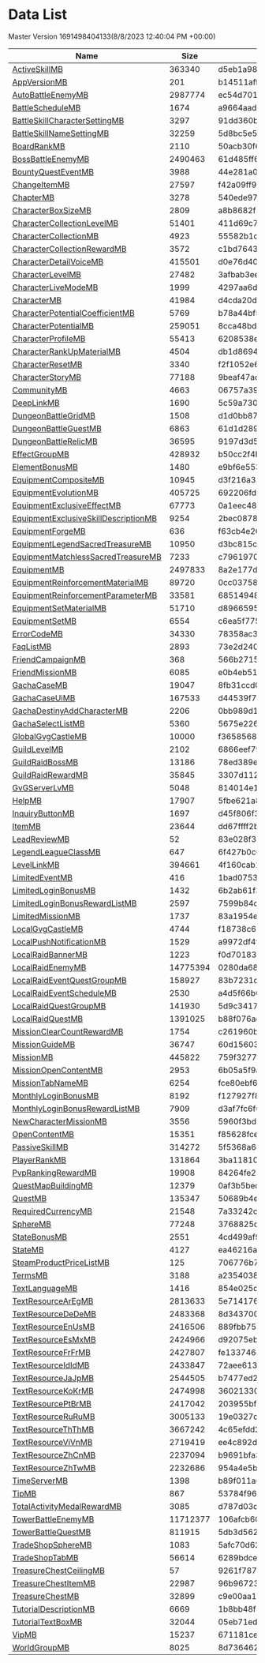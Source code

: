# Data List
Master Version 1691498404133(8/8/2023 12:40:04 PM +00:00)

|Name|Size|Hash|Parsed Json|
|-|-|-|-|
|[ActiveSkillMB](https://cdn-mememori.akamaized.net/master/prd1/version/1691498404133/ActiveSkillMB) | 363340 | d5eb1a98ea0d53062553cbb4efe39001 | [ActiveSkillMB.json](ActiveSkillMB.json)|
|[AppVersionMB](https://cdn-mememori.akamaized.net/master/prd1/version/1691498404133/AppVersionMB) | 201 | b14511affc16afbc8af6ba83061423a9 | [AppVersionMB.json](AppVersionMB.json)|
|[AutoBattleEnemyMB](https://cdn-mememori.akamaized.net/master/prd1/version/1691498404133/AutoBattleEnemyMB) | 2987774 | ec54d701d91acaf1fdc81d6162a02337 | [AutoBattleEnemyMB.json](AutoBattleEnemyMB.json)|
|[BattleScheduleMB](https://cdn-mememori.akamaized.net/master/prd1/version/1691498404133/BattleScheduleMB) | 1674 | a9664aad57ed8b4ec8a466e7311b7a86 | [BattleScheduleMB.json](BattleScheduleMB.json)|
|[BattleSkillCharacterSettingMB](https://cdn-mememori.akamaized.net/master/prd1/version/1691498404133/BattleSkillCharacterSettingMB) | 3297 | 91dd360b2eb3bd53471072c5ce120e5f | [BattleSkillCharacterSettingMB.json](BattleSkillCharacterSettingMB.json)|
|[BattleSkillNameSettingMB](https://cdn-mememori.akamaized.net/master/prd1/version/1691498404133/BattleSkillNameSettingMB) | 32259 | 5d8bc5e54cd00c6405f3f9f7dc8490dd | [BattleSkillNameSettingMB.json](BattleSkillNameSettingMB.json)|
|[BoardRankMB](https://cdn-mememori.akamaized.net/master/prd1/version/1691498404133/BoardRankMB) | 2110 | 50acb30f646173fd80ee832a82ce8acd | [BoardRankMB.json](BoardRankMB.json)|
|[BossBattleEnemyMB](https://cdn-mememori.akamaized.net/master/prd1/version/1691498404133/BossBattleEnemyMB) | 2490463 | 61d485ff684e4328efb5ef643e45895e | [BossBattleEnemyMB.json](BossBattleEnemyMB.json)|
|[BountyQuestEventMB](https://cdn-mememori.akamaized.net/master/prd1/version/1691498404133/BountyQuestEventMB) | 3988 | 44e281a05aaffe78abe85d960929687f | [BountyQuestEventMB.json](BountyQuestEventMB.json)|
|[ChangeItemMB](https://cdn-mememori.akamaized.net/master/prd1/version/1691498404133/ChangeItemMB) | 27597 | f42a09ff9935b9f9d831570a3ff9cbf6 | [ChangeItemMB.json](ChangeItemMB.json)|
|[ChapterMB](https://cdn-mememori.akamaized.net/master/prd1/version/1691498404133/ChapterMB) | 3278 | 540ede97372c499d95b9ac161718c708 | [ChapterMB.json](ChapterMB.json)|
|[CharacterBoxSizeMB](https://cdn-mememori.akamaized.net/master/prd1/version/1691498404133/CharacterBoxSizeMB) | 2809 | a8b8682f5ce6e644c0ce613e8e249fad | [CharacterBoxSizeMB.json](CharacterBoxSizeMB.json)|
|[CharacterCollectionLevelMB](https://cdn-mememori.akamaized.net/master/prd1/version/1691498404133/CharacterCollectionLevelMB) | 51401 | 411d69c76766afdbdc3846166342cfd5 | [CharacterCollectionLevelMB.json](CharacterCollectionLevelMB.json)|
|[CharacterCollectionMB](https://cdn-mememori.akamaized.net/master/prd1/version/1691498404133/CharacterCollectionMB) | 4923 | 55582b1dc4452e54381519529b08f84b | [CharacterCollectionMB.json](CharacterCollectionMB.json)|
|[CharacterCollectionRewardMB](https://cdn-mememori.akamaized.net/master/prd1/version/1691498404133/CharacterCollectionRewardMB) | 3572 | c1bd7643102199ae6749c9ac1f7e779a | [CharacterCollectionRewardMB.json](CharacterCollectionRewardMB.json)|
|[CharacterDetailVoiceMB](https://cdn-mememori.akamaized.net/master/prd1/version/1691498404133/CharacterDetailVoiceMB) | 415501 | d0e76d4012d35e32ad689ad88faf82c2 | [CharacterDetailVoiceMB.json](CharacterDetailVoiceMB.json)|
|[CharacterLevelMB](https://cdn-mememori.akamaized.net/master/prd1/version/1691498404133/CharacterLevelMB) | 27482 | 3afbab3ee63653e2b37187d446c937c5 | [CharacterLevelMB.json](CharacterLevelMB.json)|
|[CharacterLiveModeMB](https://cdn-mememori.akamaized.net/master/prd1/version/1691498404133/CharacterLiveModeMB) | 1999 | 4297aa6dfd0b3c813217e72fcae1bf84 | [CharacterLiveModeMB.json](CharacterLiveModeMB.json)|
|[CharacterMB](https://cdn-mememori.akamaized.net/master/prd1/version/1691498404133/CharacterMB) | 41984 | d4cda20df142b1161b484218837ba42c | [CharacterMB.json](CharacterMB.json)|
|[CharacterPotentialCoefficientMB](https://cdn-mememori.akamaized.net/master/prd1/version/1691498404133/CharacterPotentialCoefficientMB) | 5769 | b78a44bf51bdfd6064bf6b472b3bfe1d | [CharacterPotentialCoefficientMB.json](CharacterPotentialCoefficientMB.json)|
|[CharacterPotentialMB](https://cdn-mememori.akamaized.net/master/prd1/version/1691498404133/CharacterPotentialMB) | 259051 | 8cca48bd81507f0c09624129321b2f3a | [CharacterPotentialMB.json](CharacterPotentialMB.json)|
|[CharacterProfileMB](https://cdn-mememori.akamaized.net/master/prd1/version/1691498404133/CharacterProfileMB) | 55413 | 6208538e6272e124687a070404dddac4 | [CharacterProfileMB.json](CharacterProfileMB.json)|
|[CharacterRankUpMaterialMB](https://cdn-mememori.akamaized.net/master/prd1/version/1691498404133/CharacterRankUpMaterialMB) | 4504 | db1d8694126ff0c3784dde297a61bed2 | [CharacterRankUpMaterialMB.json](CharacterRankUpMaterialMB.json)|
|[CharacterResetMB](https://cdn-mememori.akamaized.net/master/prd1/version/1691498404133/CharacterResetMB) | 3340 | f2f1052e66a5f2891f79cdf19ee14412 | [CharacterResetMB.json](CharacterResetMB.json)|
|[CharacterStoryMB](https://cdn-mememori.akamaized.net/master/prd1/version/1691498404133/CharacterStoryMB) | 77188 | 9beaf47ac244ec698756e63a0d2fe063 | [CharacterStoryMB.json](CharacterStoryMB.json)|
|[CommunityMB](https://cdn-mememori.akamaized.net/master/prd1/version/1691498404133/CommunityMB) | 4663 | 06757a398fb4bb8eab27e895fb5ea3d4 | [CommunityMB.json](CommunityMB.json)|
|[DeepLinkMB](https://cdn-mememori.akamaized.net/master/prd1/version/1691498404133/DeepLinkMB) | 1690 | 5c59a7301b5dcf25f5d472253826a3b7 | [DeepLinkMB.json](DeepLinkMB.json)|
|[DungeonBattleGridMB](https://cdn-mememori.akamaized.net/master/prd1/version/1691498404133/DungeonBattleGridMB) | 1508 | d1d0bb870c358c7985224e134155c50d | [DungeonBattleGridMB.json](DungeonBattleGridMB.json)|
|[DungeonBattleGuestMB](https://cdn-mememori.akamaized.net/master/prd1/version/1691498404133/DungeonBattleGuestMB) | 6863 | 61d1d289773afb9af67ff9c612ca25f3 | [DungeonBattleGuestMB.json](DungeonBattleGuestMB.json)|
|[DungeonBattleRelicMB](https://cdn-mememori.akamaized.net/master/prd1/version/1691498404133/DungeonBattleRelicMB) | 36595 | 9197d3d5205bcf4f157636b68e5924e2 | [DungeonBattleRelicMB.json](DungeonBattleRelicMB.json)|
|[EffectGroupMB](https://cdn-mememori.akamaized.net/master/prd1/version/1691498404133/EffectGroupMB) | 428932 | b50cc2f4bf11d055e043fa2dfabc0203 | [EffectGroupMB.json](EffectGroupMB.json)|
|[ElementBonusMB](https://cdn-mememori.akamaized.net/master/prd1/version/1691498404133/ElementBonusMB) | 1480 | e9bf6e553b877c54fcaf45f6909340e5 | [ElementBonusMB.json](ElementBonusMB.json)|
|[EquipmentCompositeMB](https://cdn-mememori.akamaized.net/master/prd1/version/1691498404133/EquipmentCompositeMB) | 10945 | d3f216a3216ec94d764dd1576cde14a5 | [EquipmentCompositeMB.json](EquipmentCompositeMB.json)|
|[EquipmentEvolutionMB](https://cdn-mememori.akamaized.net/master/prd1/version/1691498404133/EquipmentEvolutionMB) | 405725 | 692206fdeac571598e36b107de099244 | [EquipmentEvolutionMB.json](EquipmentEvolutionMB.json)|
|[EquipmentExclusiveEffectMB](https://cdn-mememori.akamaized.net/master/prd1/version/1691498404133/EquipmentExclusiveEffectMB) | 67773 | 0a1eec48f24bc3693b9ebfd7a49e89d0 | [EquipmentExclusiveEffectMB.json](EquipmentExclusiveEffectMB.json)|
|[EquipmentExclusiveSkillDescriptionMB](https://cdn-mememori.akamaized.net/master/prd1/version/1691498404133/EquipmentExclusiveSkillDescriptionMB) | 9254 | 2bec08789a580b33ecfe5055247dfe96 | [EquipmentExclusiveSkillDescriptionMB.json](EquipmentExclusiveSkillDescriptionMB.json)|
|[EquipmentForgeMB](https://cdn-mememori.akamaized.net/master/prd1/version/1691498404133/EquipmentForgeMB) | 636 | f63cb4e20c64145b75678f2c3970f73b | [EquipmentForgeMB.json](EquipmentForgeMB.json)|
|[EquipmentLegendSacredTreasureMB](https://cdn-mememori.akamaized.net/master/prd1/version/1691498404133/EquipmentLegendSacredTreasureMB) | 10950 | d3bc815ca981d850d58b8fe7939a22dc | [EquipmentLegendSacredTreasureMB.json](EquipmentLegendSacredTreasureMB.json)|
|[EquipmentMatchlessSacredTreasureMB](https://cdn-mememori.akamaized.net/master/prd1/version/1691498404133/EquipmentMatchlessSacredTreasureMB) | 7233 | c79619709504910611ff437c19b77849 | [EquipmentMatchlessSacredTreasureMB.json](EquipmentMatchlessSacredTreasureMB.json)|
|[EquipmentMB](https://cdn-mememori.akamaized.net/master/prd1/version/1691498404133/EquipmentMB) | 2497833 | 8a2e177d481b14c092d34974d273cfb6 | [EquipmentMB.json](EquipmentMB.json)|
|[EquipmentReinforcementMaterialMB](https://cdn-mememori.akamaized.net/master/prd1/version/1691498404133/EquipmentReinforcementMaterialMB) | 89720 | 0cc037589af193ffe47ad07eea108ad4 | [EquipmentReinforcementMaterialMB.json](EquipmentReinforcementMaterialMB.json)|
|[EquipmentReinforcementParameterMB](https://cdn-mememori.akamaized.net/master/prd1/version/1691498404133/EquipmentReinforcementParameterMB) | 33581 | 68514948161aa4aa66611f61342bafc6 | [EquipmentReinforcementParameterMB.json](EquipmentReinforcementParameterMB.json)|
|[EquipmentSetMaterialMB](https://cdn-mememori.akamaized.net/master/prd1/version/1691498404133/EquipmentSetMaterialMB) | 51710 | d8966595a7180a90002a1f5d96b16ff0 | [EquipmentSetMaterialMB.json](EquipmentSetMaterialMB.json)|
|[EquipmentSetMB](https://cdn-mememori.akamaized.net/master/prd1/version/1691498404133/EquipmentSetMB) | 6554 | c6ea5f7754dc9d4c3441d2f13274eaaa | [EquipmentSetMB.json](EquipmentSetMB.json)|
|[ErrorCodeMB](https://cdn-mememori.akamaized.net/master/prd1/version/1691498404133/ErrorCodeMB) | 34330 | 78358ac3f89f070cb60afccbb9c32651 | [ErrorCodeMB.json](ErrorCodeMB.json)|
|[FaqListMB](https://cdn-mememori.akamaized.net/master/prd1/version/1691498404133/FaqListMB) | 2893 | 73e2d240bd45bfcaac31ac16d6aa32c1 | [FaqListMB.json](FaqListMB.json)|
|[FriendCampaignMB](https://cdn-mememori.akamaized.net/master/prd1/version/1691498404133/FriendCampaignMB) | 368 | 566b2715aa30ee6d7bc2b364ae5963b0 | [FriendCampaignMB.json](FriendCampaignMB.json)|
|[FriendMissionMB](https://cdn-mememori.akamaized.net/master/prd1/version/1691498404133/FriendMissionMB) | 6085 | e0b4eb519876a899b53cc310bafa0548 | [FriendMissionMB.json](FriendMissionMB.json)|
|[GachaCaseMB](https://cdn-mememori.akamaized.net/master/prd1/version/1691498404133/GachaCaseMB) | 19047 | 8fb31ccd09cc0108104e25a825c1db26 | [GachaCaseMB.json](GachaCaseMB.json)|
|[GachaCaseUiMB](https://cdn-mememori.akamaized.net/master/prd1/version/1691498404133/GachaCaseUiMB) | 167533 | d44539f70ffbad381dbccfd5458e4370 | [GachaCaseUiMB.json](GachaCaseUiMB.json)|
|[GachaDestinyAddCharacterMB](https://cdn-mememori.akamaized.net/master/prd1/version/1691498404133/GachaDestinyAddCharacterMB) | 2206 | 0bb989d1086406a37abc60b01949178d | [GachaDestinyAddCharacterMB.json](GachaDestinyAddCharacterMB.json)|
|[GachaSelectListMB](https://cdn-mememori.akamaized.net/master/prd1/version/1691498404133/GachaSelectListMB) | 5360 | 5675e2266a0c3df8de18c259eec0943c | [GachaSelectListMB.json](GachaSelectListMB.json)|
|[GlobalGvgCastleMB](https://cdn-mememori.akamaized.net/master/prd1/version/1691498404133/GlobalGvgCastleMB) | 10000 | f3658568a1d613e3c56998853a67930d | [GlobalGvgCastleMB.json](GlobalGvgCastleMB.json)|
|[GuildLevelMB](https://cdn-mememori.akamaized.net/master/prd1/version/1691498404133/GuildLevelMB) | 2102 | 6866eef799fdd7bc19fdaf7926e0c0a2 | [GuildLevelMB.json](GuildLevelMB.json)|
|[GuildRaidBossMB](https://cdn-mememori.akamaized.net/master/prd1/version/1691498404133/GuildRaidBossMB) | 13186 | 78ed389ef9406b143c4d71cff8fcdd59 | [GuildRaidBossMB.json](GuildRaidBossMB.json)|
|[GuildRaidRewardMB](https://cdn-mememori.akamaized.net/master/prd1/version/1691498404133/GuildRaidRewardMB) | 35845 | 3307d1129821461a5381016b64f07e59 | [GuildRaidRewardMB.json](GuildRaidRewardMB.json)|
|[GvGServerLvMB](https://cdn-mememori.akamaized.net/master/prd1/version/1691498404133/GvGServerLvMB) | 5048 | 814014e1e63d1039068886e5abe1438a | [GvGServerLvMB.json](GvGServerLvMB.json)|
|[HelpMB](https://cdn-mememori.akamaized.net/master/prd1/version/1691498404133/HelpMB) | 17907 | 5fbe621a8d9e41bd5ce21be56e9ffb39 | [HelpMB.json](HelpMB.json)|
|[InquiryButtonMB](https://cdn-mememori.akamaized.net/master/prd1/version/1691498404133/InquiryButtonMB) | 1697 | d45f806f345c43b5c0f355ccf58fe3a4 | [InquiryButtonMB.json](InquiryButtonMB.json)|
|[ItemMB](https://cdn-mememori.akamaized.net/master/prd1/version/1691498404133/ItemMB) | 23644 | dd67ffff2bc77e7b896622125f333403 | [ItemMB.json](ItemMB.json)|
|[LeadReviewMB](https://cdn-mememori.akamaized.net/master/prd1/version/1691498404133/LeadReviewMB) | 52 | 83e028f348df8347e115f132b3e4d34f | [LeadReviewMB.json](LeadReviewMB.json)|
|[LegendLeagueClassMB](https://cdn-mememori.akamaized.net/master/prd1/version/1691498404133/LegendLeagueClassMB) | 647 | 6f427b0c6ecadc04097ae3a7795de41d | [LegendLeagueClassMB.json](LegendLeagueClassMB.json)|
|[LevelLinkMB](https://cdn-mememori.akamaized.net/master/prd1/version/1691498404133/LevelLinkMB) | 394661 | 4f160cab17eccd1acaa39a2991d87aa8 | [LevelLinkMB.json](LevelLinkMB.json)|
|[LimitedEventMB](https://cdn-mememori.akamaized.net/master/prd1/version/1691498404133/LimitedEventMB) | 416 | 1bad075319105f3e41b8baa6d6f6679b | [LimitedEventMB.json](LimitedEventMB.json)|
|[LimitedLoginBonusMB](https://cdn-mememori.akamaized.net/master/prd1/version/1691498404133/LimitedLoginBonusMB) | 1432 | 6b2ab61f3b935eed29e40015795c5052 | [LimitedLoginBonusMB.json](LimitedLoginBonusMB.json)|
|[LimitedLoginBonusRewardListMB](https://cdn-mememori.akamaized.net/master/prd1/version/1691498404133/LimitedLoginBonusRewardListMB) | 2597 | 7599b84dac0adcca590e89b07bff55b5 | [LimitedLoginBonusRewardListMB.json](LimitedLoginBonusRewardListMB.json)|
|[LimitedMissionMB](https://cdn-mememori.akamaized.net/master/prd1/version/1691498404133/LimitedMissionMB) | 1737 | 83a1954ea175fe049cbf927258bba020 | [LimitedMissionMB.json](LimitedMissionMB.json)|
|[LocalGvgCastleMB](https://cdn-mememori.akamaized.net/master/prd1/version/1691498404133/LocalGvgCastleMB) | 4744 | f18738c6617ae5163fbdacfd216532fd | [LocalGvgCastleMB.json](LocalGvgCastleMB.json)|
|[LocalPushNotificationMB](https://cdn-mememori.akamaized.net/master/prd1/version/1691498404133/LocalPushNotificationMB) | 1529 | a9972df4f38e4752f45197dbce4ac352 | [LocalPushNotificationMB.json](LocalPushNotificationMB.json)|
|[LocalRaidBannerMB](https://cdn-mememori.akamaized.net/master/prd1/version/1691498404133/LocalRaidBannerMB) | 1223 | f0d70183ae01bb9b0d1ac2687addecc5 | [LocalRaidBannerMB.json](LocalRaidBannerMB.json)|
|[LocalRaidEnemyMB](https://cdn-mememori.akamaized.net/master/prd1/version/1691498404133/LocalRaidEnemyMB) | 14775394 | 0280da68f99a7340593e3728bba37e47 | [LocalRaidEnemyMB.json](LocalRaidEnemyMB.json)|
|[LocalRaidEventQuestGroupMB](https://cdn-mememori.akamaized.net/master/prd1/version/1691498404133/LocalRaidEventQuestGroupMB) | 158927 | 83b7231deea45dc136daeb11b866e984 | [LocalRaidEventQuestGroupMB.json](LocalRaidEventQuestGroupMB.json)|
|[LocalRaidEventScheduleMB](https://cdn-mememori.akamaized.net/master/prd1/version/1691498404133/LocalRaidEventScheduleMB) | 2530 | a4d5f66b0d17b639aea56b327e23ccb0 | [LocalRaidEventScheduleMB.json](LocalRaidEventScheduleMB.json)|
|[LocalRaidQuestGroupMB](https://cdn-mememori.akamaized.net/master/prd1/version/1691498404133/LocalRaidQuestGroupMB) | 141930 | 5d9c34175aea899027d719e0e1efed2b | [LocalRaidQuestGroupMB.json](LocalRaidQuestGroupMB.json)|
|[LocalRaidQuestMB](https://cdn-mememori.akamaized.net/master/prd1/version/1691498404133/LocalRaidQuestMB) | 1391025 | b88f076acab52b4d8096752543c7eb9b | [LocalRaidQuestMB.json](LocalRaidQuestMB.json)|
|[MissionClearCountRewardMB](https://cdn-mememori.akamaized.net/master/prd1/version/1691498404133/MissionClearCountRewardMB) | 1754 | c261960bcbb3023dcb6bd5c1cc560dec | [MissionClearCountRewardMB.json](MissionClearCountRewardMB.json)|
|[MissionGuideMB](https://cdn-mememori.akamaized.net/master/prd1/version/1691498404133/MissionGuideMB) | 36747 | 60d15603284ff07bce4963d7df237b47 | [MissionGuideMB.json](MissionGuideMB.json)|
|[MissionMB](https://cdn-mememori.akamaized.net/master/prd1/version/1691498404133/MissionMB) | 445822 | 759f3277f10ecd29388b6e8bcd62fb1f | [MissionMB.json](MissionMB.json)|
|[MissionOpenContentMB](https://cdn-mememori.akamaized.net/master/prd1/version/1691498404133/MissionOpenContentMB) | 2953 | 6b05a5f9a8e325a8b30673dbc45a0443 | [MissionOpenContentMB.json](MissionOpenContentMB.json)|
|[MissionTabNameMB](https://cdn-mememori.akamaized.net/master/prd1/version/1691498404133/MissionTabNameMB) | 6254 | fce80ebf6ded78fbfd8c109276ba6ba8 | [MissionTabNameMB.json](MissionTabNameMB.json)|
|[MonthlyLoginBonusMB](https://cdn-mememori.akamaized.net/master/prd1/version/1691498404133/MonthlyLoginBonusMB) | 8192 | f127927f872116afeb603d16328c987c | [MonthlyLoginBonusMB.json](MonthlyLoginBonusMB.json)|
|[MonthlyLoginBonusRewardListMB](https://cdn-mememori.akamaized.net/master/prd1/version/1691498404133/MonthlyLoginBonusRewardListMB) | 7909 | d3af7fc6f6a60ec35ec9e1b9fde2bb1d | [MonthlyLoginBonusRewardListMB.json](MonthlyLoginBonusRewardListMB.json)|
|[NewCharacterMissionMB](https://cdn-mememori.akamaized.net/master/prd1/version/1691498404133/NewCharacterMissionMB) | 3556 | 5960f3bd524dbeb415474944207fc180 | [NewCharacterMissionMB.json](NewCharacterMissionMB.json)|
|[OpenContentMB](https://cdn-mememori.akamaized.net/master/prd1/version/1691498404133/OpenContentMB) | 15351 | f85628fce1843075cdd272b4232eca61 | [OpenContentMB.json](OpenContentMB.json)|
|[PassiveSkillMB](https://cdn-mememori.akamaized.net/master/prd1/version/1691498404133/PassiveSkillMB) | 314272 | 5f5368a6e8dca2b2ee495272975df104 | [PassiveSkillMB.json](PassiveSkillMB.json)|
|[PlayerRankMB](https://cdn-mememori.akamaized.net/master/prd1/version/1691498404133/PlayerRankMB) | 131864 | 3ba11810f19ef719d0345db39a5f0aa7 | [PlayerRankMB.json](PlayerRankMB.json)|
|[PvpRankingRewardMB](https://cdn-mememori.akamaized.net/master/prd1/version/1691498404133/PvpRankingRewardMB) | 19908 | 84264fe2b1e6d9485ae486e7b4a12aa0 | [PvpRankingRewardMB.json](PvpRankingRewardMB.json)|
|[QuestMapBuildingMB](https://cdn-mememori.akamaized.net/master/prd1/version/1691498404133/QuestMapBuildingMB) | 12379 | 0af3b5becbdb1e3c03c9729cbf65ee95 | [QuestMapBuildingMB.json](QuestMapBuildingMB.json)|
|[QuestMB](https://cdn-mememori.akamaized.net/master/prd1/version/1691498404133/QuestMB) | 135347 | 50689b4eb6422b4c4aa70b6abad013fb | [QuestMB.json](QuestMB.json)|
|[RequiredCurrencyMB](https://cdn-mememori.akamaized.net/master/prd1/version/1691498404133/RequiredCurrencyMB) | 21548 | 7a33242ce3863ecdafd0d4240921b3ff | [RequiredCurrencyMB.json](RequiredCurrencyMB.json)|
|[SphereMB](https://cdn-mememori.akamaized.net/master/prd1/version/1691498404133/SphereMB) | 77248 | 3768825d4fbee44fd4a61b2dca738764 | [SphereMB.json](SphereMB.json)|
|[StateBonusMB](https://cdn-mememori.akamaized.net/master/prd1/version/1691498404133/StateBonusMB) | 2551 | 4cd499af94b78993bb926276f5696c6f | [StateBonusMB.json](StateBonusMB.json)|
|[StateMB](https://cdn-mememori.akamaized.net/master/prd1/version/1691498404133/StateMB) | 4127 | ea46216a827aa77f85c846debf1f3aea | [StateMB.json](StateMB.json)|
|[SteamProductPriceListMB](https://cdn-mememori.akamaized.net/master/prd1/version/1691498404133/SteamProductPriceListMB) | 125 | 706776b71597ecfda2b9ec59e38e38e8 | [SteamProductPriceListMB.json](SteamProductPriceListMB.json)|
|[TermsMB](https://cdn-mememori.akamaized.net/master/prd1/version/1691498404133/TermsMB) | 3188 | a235403892e9f8b5113924a79aee7b7d | [TermsMB.json](TermsMB.json)|
|[TextLanguageMB](https://cdn-mememori.akamaized.net/master/prd1/version/1691498404133/TextLanguageMB) | 1416 | 854e025d0c06091f4fbe252b16557daa | [TextLanguageMB.json](TextLanguageMB.json)|
|[TextResourceArEgMB](https://cdn-mememori.akamaized.net/master/prd1/version/1691498404133/TextResourceArEgMB) | 2813633 | 5e714176bc4dc86cdb5d74ed174ae43c | [TextResourceArEgMB.json](TextResourceArEgMB.json)|
|[TextResourceDeDeMB](https://cdn-mememori.akamaized.net/master/prd1/version/1691498404133/TextResourceDeDeMB) | 2483368 | 8d343700ea146d6c09aef2853be05731 | [TextResourceDeDeMB.json](TextResourceDeDeMB.json)|
|[TextResourceEnUsMB](https://cdn-mememori.akamaized.net/master/prd1/version/1691498404133/TextResourceEnUsMB) | 2416506 | 889fbb75a981f5c960012c1b82fdfc61 | [TextResourceEnUsMB.json](TextResourceEnUsMB.json)|
|[TextResourceEsMxMB](https://cdn-mememori.akamaized.net/master/prd1/version/1691498404133/TextResourceEsMxMB) | 2424966 | d92075ebea3ce7e61fe1b6d5df487745 | [TextResourceEsMxMB.json](TextResourceEsMxMB.json)|
|[TextResourceFrFrMB](https://cdn-mememori.akamaized.net/master/prd1/version/1691498404133/TextResourceFrFrMB) | 2427807 | fe133746d6e7ee806d98a63b8075f5f2 | [TextResourceFrFrMB.json](TextResourceFrFrMB.json)|
|[TextResourceIdIdMB](https://cdn-mememori.akamaized.net/master/prd1/version/1691498404133/TextResourceIdIdMB) | 2433847 | 72aee6136ae68ae876d1f93d55b0bfdf | [TextResourceIdIdMB.json](TextResourceIdIdMB.json)|
|[TextResourceJaJpMB](https://cdn-mememori.akamaized.net/master/prd1/version/1691498404133/TextResourceJaJpMB) | 2544505 | b7477ed26b783c4c136311d2e223b7aa | [TextResourceJaJpMB.json](TextResourceJaJpMB.json)|
|[TextResourceKoKrMB](https://cdn-mememori.akamaized.net/master/prd1/version/1691498404133/TextResourceKoKrMB) | 2474998 | 360213304a48649296d3b4dbe2efe3db | [TextResourceKoKrMB.json](TextResourceKoKrMB.json)|
|[TextResourcePtBrMB](https://cdn-mememori.akamaized.net/master/prd1/version/1691498404133/TextResourcePtBrMB) | 2417042 | 203955bf26ed0a2b24f096f2896ce038 | [TextResourcePtBrMB.json](TextResourcePtBrMB.json)|
|[TextResourceRuRuMB](https://cdn-mememori.akamaized.net/master/prd1/version/1691498404133/TextResourceRuRuMB) | 3005133 | 19e0327d65c8d2769e65f3a3ac794a3a | [TextResourceRuRuMB.json](TextResourceRuRuMB.json)|
|[TextResourceThThMB](https://cdn-mememori.akamaized.net/master/prd1/version/1691498404133/TextResourceThThMB) | 3667242 | 4c65efdd25829e5484ce92fc812b793d | [TextResourceThThMB.json](TextResourceThThMB.json)|
|[TextResourceViVnMB](https://cdn-mememori.akamaized.net/master/prd1/version/1691498404133/TextResourceViVnMB) | 2719419 | ee4c892dec4c50e977033467495b59e7 | [TextResourceViVnMB.json](TextResourceViVnMB.json)|
|[TextResourceZhCnMB](https://cdn-mememori.akamaized.net/master/prd1/version/1691498404133/TextResourceZhCnMB) | 2237094 | b9691bfa3677e5536efb713bcc8b6e2b | [TextResourceZhCnMB.json](TextResourceZhCnMB.json)|
|[TextResourceZhTwMB](https://cdn-mememori.akamaized.net/master/prd1/version/1691498404133/TextResourceZhTwMB) | 2232686 | 954a4e5b1a476048a2a9120fa10dc333 | [TextResourceZhTwMB.json](TextResourceZhTwMB.json)|
|[TimeServerMB](https://cdn-mememori.akamaized.net/master/prd1/version/1691498404133/TimeServerMB) | 1398 | b89f011a66251615978289ef3efb9d4a | [TimeServerMB.json](TimeServerMB.json)|
|[TipMB](https://cdn-mememori.akamaized.net/master/prd1/version/1691498404133/TipMB) | 867 | 53784f966d1fa560a1e75db0b670395b | [TipMB.json](TipMB.json)|
|[TotalActivityMedalRewardMB](https://cdn-mememori.akamaized.net/master/prd1/version/1691498404133/TotalActivityMedalRewardMB) | 3085 | d787d03d845c29c4a6b5ad8a8d744af8 | [TotalActivityMedalRewardMB.json](TotalActivityMedalRewardMB.json)|
|[TowerBattleEnemyMB](https://cdn-mememori.akamaized.net/master/prd1/version/1691498404133/TowerBattleEnemyMB) | 11712377 | 106afcb609cb5e8b56aca1aff4396521 | [TowerBattleEnemyMB.json](TowerBattleEnemyMB.json)|
|[TowerBattleQuestMB](https://cdn-mememori.akamaized.net/master/prd1/version/1691498404133/TowerBattleQuestMB) | 811915 | 5db3d5625d5afa79518f7093bb2723cd | [TowerBattleQuestMB.json](TowerBattleQuestMB.json)|
|[TradeShopSphereMB](https://cdn-mememori.akamaized.net/master/prd1/version/1691498404133/TradeShopSphereMB) | 1083 | 5afc70d62906311a1cf81940d2a62fb3 | [TradeShopSphereMB.json](TradeShopSphereMB.json)|
|[TradeShopTabMB](https://cdn-mememori.akamaized.net/master/prd1/version/1691498404133/TradeShopTabMB) | 56614 | 6289bdce2d1aefa9610b6bbb2453838a | [TradeShopTabMB.json](TradeShopTabMB.json)|
|[TreasureChestCeilingMB](https://cdn-mememori.akamaized.net/master/prd1/version/1691498404133/TreasureChestCeilingMB) | 57 | 9261f7876b178ce3055e3e0672156e64 | [TreasureChestCeilingMB.json](TreasureChestCeilingMB.json)|
|[TreasureChestItemMB](https://cdn-mememori.akamaized.net/master/prd1/version/1691498404133/TreasureChestItemMB) | 22987 | 96b9672369494dd0272c6cff2ebaf64d | [TreasureChestItemMB.json](TreasureChestItemMB.json)|
|[TreasureChestMB](https://cdn-mememori.akamaized.net/master/prd1/version/1691498404133/TreasureChestMB) | 32899 | c9e00aa10a2edee70baea6793eb6bdee | [TreasureChestMB.json](TreasureChestMB.json)|
|[TutorialDescriptionMB](https://cdn-mememori.akamaized.net/master/prd1/version/1691498404133/TutorialDescriptionMB) | 6669 | 1b8bb48f8f985d3a7e6a8794a1985b07 | [TutorialDescriptionMB.json](TutorialDescriptionMB.json)|
|[TutorialTextBoxMB](https://cdn-mememori.akamaized.net/master/prd1/version/1691498404133/TutorialTextBoxMB) | 32044 | 05eb71edd504e05f627ed2ae349a0b72 | [TutorialTextBoxMB.json](TutorialTextBoxMB.json)|
|[VipMB](https://cdn-mememori.akamaized.net/master/prd1/version/1691498404133/VipMB) | 15237 | 671181ce7003cb6deadca2a3f0cdcd05 | [VipMB.json](VipMB.json)|
|[WorldGroupMB](https://cdn-mememori.akamaized.net/master/prd1/version/1691498404133/WorldGroupMB) | 8025 | 8d736462dfc7a072cc814a6ffedeceb8 | [WorldGroupMB.json](WorldGroupMB.json)|
